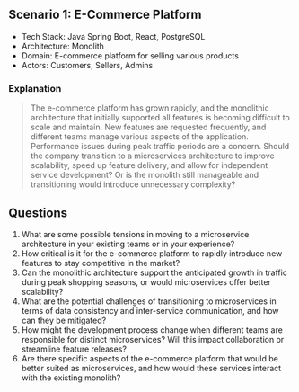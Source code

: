 ﻿## Scenario 1: E-Commerce Platform

* Tech Stack: Java Spring Boot, React, PostgreSQL
* Architecture: Monolith
* Domain: E-commerce platform for selling various products
* Actors: Customers, Sellers, Admins

### Explanation
> The e-commerce platform has grown rapidly, and the monolithic architecture that initially supported all features is becoming difficult to scale and maintain. New features are requested frequently, and different teams manage various aspects of the application. Performance issues during peak traffic periods are a concern. Should the company transition to a microservices architecture to improve scalability, speed up feature delivery, and allow for independent service development? Or is the monolith still manageable and transitioning would introduce unnecessary complexity?

## Questions

1. What are some possible tensions in moving to a microservice architecture in your existing teams or in your experience? 
2. How critical is it for the e-commerce platform to rapidly introduce new features to stay competitive in the market? 
3. Can the monolithic architecture support the anticipated growth in traffic during peak shopping seasons, or would microservices offer better scalability? 
4. What are the potential challenges of transitioning to microservices in terms of data consistency and inter-service communication, and how can they be mitigated? 
5. How might the development process change when different teams are responsible for distinct microservices? Will this impact collaboration or streamline feature releases? 
6. Are there specific aspects of the e-commerce platform that would be better suited as microservices, and how would these services interact with the existing monolith?